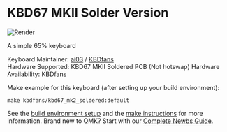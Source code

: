 # KBD67 MKII Solder Version

![Render](https://i.imgur.com/W8jBycQ.png)

A simple 65% keyboard

Keyboard Maintainer: [ai03](https://github.com/ai03-2725) / [KBDfans](https://kbdfans.cn/)  
Hardware Supported: KBD67 MKII Soldered PCB (Not hotswap)
Hardware Availability: KBDfans

Make example for this keyboard (after setting up your build environment):

    make kbdfans/kbd67_mk2_soldered:default

See the [build environment setup](https://docs.qmk.fm/#/getting_started_build_tools) and the [make instructions](https://docs.qmk.fm/#/getting_started_make_guide) for more information. Brand new to QMK? Start with our [Complete Newbs Guide](https://docs.qmk.fm/#/newbs).

